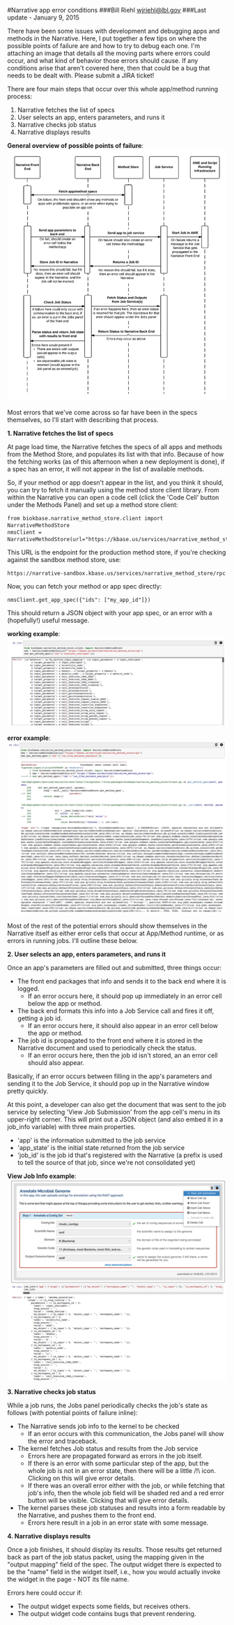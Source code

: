 #Narrative app error conditions
###Bill Riehl <wjriehl@lbl.gov>
###Last update - January 9, 2015

There have been some issues with development and debugging apps and methods in the Narrative. Here, I put together a few tips on where the possible points of failure are and how to try to debug each one. I'm attaching an image that details all the moving parts where errors could occur, and what kind of behavior those errors should cause. If any conditions arise that aren't covered here, then that could be a bug that needs to be dealt with. Please submit a JIRA ticket!

There are four main steps that occur over this whole app/method running process:

  1. Narrative fetches the list of specs
  2. User selects an app, enters parameters, and runs it
  3. Narrative checks job status
  4. Narrative displays results

**General overview of possible points of failure**: ![Narrative failure diagram](./images/narrative_app_sequence.png)

Most errors that we've come across so far have been in the specs themselves, so I'll start with describing that process.

**1. Narrative fetches the list of specs**

At page load time, the Narrative fetches the specs of all apps and methods from the Method Store, and populates its list with that info. Because of how the fetching works (as of this afternoon when a new deployment is done), if a spec has an error, it will not appear in the list of available methods.

So, if your method or app doesn't appear in the list, and you think it should, you can try to fetch it manually using the method store client library. From within the Narrative you can open a code cell (click the 'Code Cell' button under the Methods Panel) and set up a method store client:

    from biokbase.narrative_method_store.client import NarrativeMethodStore
    nmsClient = NarrativeMethodStore(url="https://kbase.us/services/narrative_method_store/rpc")

This URL is the endpoint for the production method store, if you're checking against the sandbox method store, use:

    https://narrative-sandbox.kbase.us/services/narrative_method_store/rpc

Now, you can fetch your method or app spec directly:

    nmsClient.get_app_spec({"ids": ["my_app_id"]})

This should return a JSON object with your app spec, or an error with a (hopefully!) useful message.

**working example**:
![Fetch Method spec](./images/nms_example.png)

**error example**:
![Error with Narrative Method](./images/nms_error.png)


Most of the rest of the potential errors should show themselves in the Narrative itself as either error cells that occur at App/Method runtime, or as errors in running jobs. I'll outline these below.

**2. User selects an app, enters parameters, and runs it**

Once an app's parameters are filled out and submitted, three things occur:

  - The front end packages that info and sends it to the back end where it is logged.
    - If an error occurs here, it should pop up immediately in an error cell below the app or method.
  - The back end formats this info into a Job Service call and fires it off, getting a job id.
    - If an error occurs here, it should also appear in an error cell below the app or method.
  - The job id is propagated to the front end where it is stored in the Narrative document and used to periodically check the status.
    - If an error occurs here, then the job id isn't stored, an an error cell should also appear.

Basically, if an error occurs between filling in the app's parameters and sending it to the Job Service, it should pop up in the Narrative window pretty quickly.

At this point, a developer can also get the document that was sent to the job service by selecting 'View Job Submission' from the app cell's menu in its upper-right corner. This will print out a JSON object (and also embed it in a job_info variable) with three main properties.

  - 'app' is the information submitted to the job service
  - 'app_state' is the initial state returned from the job service
  - 'job_id' is the job id that's registered with the Narrative (a prefix is used to tell the source of that job, since we're not consolidated yet)

**View Job Info example**:
![Job submission example](./images/job_info.png)

**3. Narrative checks job status**

While a job runs, the Jobs panel periodically checks the job's state as follows (with potential points of failure inline):

  - The Narrative sends job info to the kernel to be checked
    - If an error occurs with this communication, the Jobs panel will show the error and traceback.
  - The kernel fetches Job status and results from the Job service
    - Errors here are propagated forward as errors in the job itself. 
    - If there is an error with some particular step of the app, but the whole job is not in an error state, then there will be a little /!\ icon. Clicking on this will give error details.
    - If there was an overall error either with the job, or while fetching that job's info, then the whole job field will be shaded red and a red error button will be visible. Clicking that will give error details.
  - The kernel parses these job statuses and results into a form readable by the Narrative, and pushes them to the front end.
    - Errors here result in a job in an error state with some message.

**4. Narrative displays results**

Once a job finishes, it should display its results. Those results get returned back as part of the job status packet, using the mapping given in the "output mapping" field of the spec. The output widget there is expected to be the "name" field in the widget itself, i.e., how you would actually invoke the widget in the page - NOT its file name.

Errors here could occur if:

  - The output widget expects some fields, but receives others.
  - The output widget code contains bugs that prevent rendering.